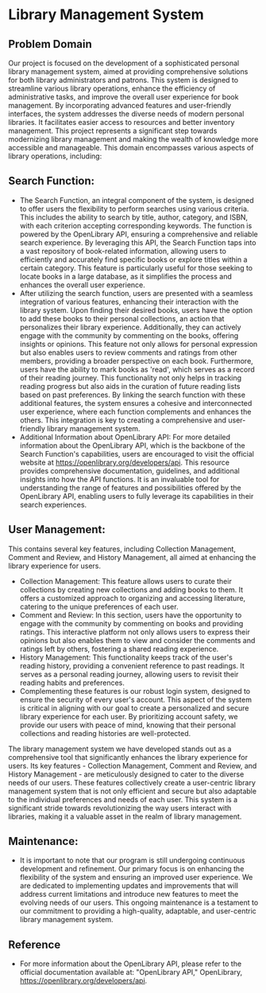 # Library Management System

## Problem Domain
Our project is focused on the development of a sophisticated personal library management system, aimed at providing comprehensive solutions for both library administrators and patrons. This system is designed to streamline various library operations, enhance the efficiency of administrative tasks, and improve the overall user experience for book management. By incorporating advanced features and user-friendly interfaces, the system addresses the diverse needs of modern personal libraries. It facilitates easier access to resources and better inventory management. This project represents a significant step towards modernizing library management and making the wealth of knowledge more accessible and manageable. This domain encompasses various aspects of library operations, including:

## Search Function:
- The Search Function, an integral component of the system, is designed to offer users the flexibility to perform searches using various criteria. This includes the ability to search by title, author, category, and ISBN, with each criterion accepting corresponding keywords. The function is powered by the OpenLibrary API, ensuring a comprehensive and reliable search experience. By leveraging this API, the Search Function taps into a vast repository of book-related information, allowing users to efficiently and accurately find specific books or explore titles within a certain category. This feature is particularly useful for those seeking to locate books in a large database, as it simplifies the process and enhances the overall user experience.
- After utilizing the search function, users are presented with a seamless integration of various features, enhancing their interaction with the library system. Upon finding their desired books, users have the option to add these books to their personal collections, an action that personalizes their library experience. Additionally, they can actively engage with the community by commenting on the books, offering insights or opinions. This feature not only allows for personal expression but also enables users to review comments and ratings from other members, providing a broader perspective on each book. Furthermore, users have the ability to mark books as 'read', which serves as a record of their reading journey. This functionality not only helps in tracking reading progress but also aids in the curation of future reading lists based on past preferences. By linking the search function with these additional features, the system ensures a cohesive and interconnected user experience, where each function complements and enhances the others. This integration is key to creating a comprehensive and user-friendly library management system.
- Additional Information about OpenLibrary API: For more detailed information about the OpenLibrary API, which is the backbone of the Search Function's capabilities, users are encouraged to visit the official website at https://openlibrary.org/developers/api. This resource provides comprehensive documentation, guidelines, and additional insights into how the API functions. It is an invaluable tool for understanding the range of features and possibilities offered by the OpenLibrary API, enabling users to fully leverage its capabilities in their search experiences.

## User Management: 
This contains several key features, including Collection Management, Comment and Review, and History Management, all aimed at enhancing the library experience for users.
- Collection Management: This feature allows users to curate their collections by creating new collections and adding books to them. It offers a customized approach to organizing and accessing literature, catering to the unique preferences of each user.
- Comment and Review: In this section, users have the opportunity to engage with the community by commenting on books and providing ratings. This interactive platform not only allows users to express their opinions but also enables them to view and consider the comments and ratings left by others, fostering a shared reading experience.
- History Management: This functionality keeps track of the user's reading history, providing a convenient reference to past readings. It serves as a personal reading journey, allowing users to revisit their reading habits and preferences.
- Complementing these features is our robust login system, designed to ensure the security of every user's account. This aspect of the system is critical in aligning with our goal to create a personalized and secure library experience for each user. By prioritizing account safety, we provide our users with peace of mind, knowing that their personal collections and reading histories are well-protected.

The library management system we have developed stands out as a comprehensive tool that significantly enhances the library experience for users. Its key features - Collection Management, Comment and Review, and History Management - are meticulously designed to cater to the diverse needs of our users. These features collectively create a user-centric library management system that is not only efficient and secure but also adaptable to the individual preferences and needs of each user. This system is a significant stride towards revolutionizing the way users interact with libraries, making it a valuable asset in the realm of library management.

## Maintenance:
- It is important to note that our program is still undergoing continuous development and refinement. Our primary focus is on enhancing the flexibility of the system and ensuring an improved user experience. We are dedicated to implementing updates and improvements that will address current limitations and introduce new features to meet the evolving needs of our users. This ongoing maintenance is a testament to our commitment to providing a high-quality, adaptable, and user-centric library management system.

## Reference
- For more information about the OpenLibrary API, please refer to the official documentation available at: "OpenLibrary API," OpenLibrary, https://openlibrary.org/developers/api.
